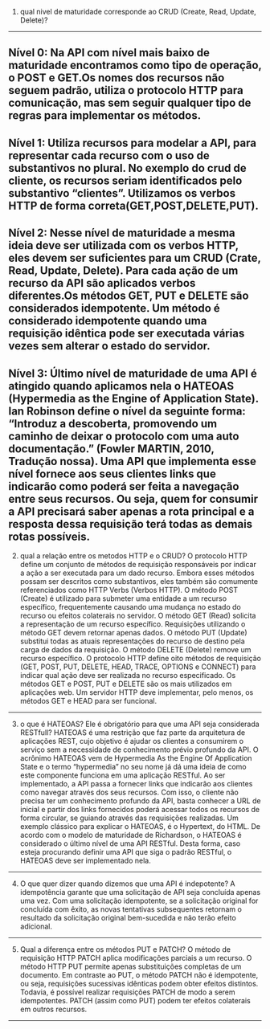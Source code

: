 1) qual nivel de maturidade corresponde ao CRUD (Create, Read, Update, Delete)?
----------------------------------------------------------------------------------------------------------------------------------------------------------
Nível 0:
Na API com nível mais baixo de maturidade encontramos como tipo de operação, o POST e GET.Os nomes dos recursos não seguem padrão, utiliza o protocolo HTTP para comunicação, mas sem seguir qualquer tipo de regras para implementar os métodos.
----------------------------------------------------------------------------------------------------------------------------------------------------------
Nível 1:
Utiliza recursos para modelar a API, para representar cada recurso com o uso de substantivos no plural. No exemplo do crud de cliente, os recursos seriam identificados pelo substantivo “clientes”. Utilizamos os verbos HTTP de forma correta(GET,POST,DELETE,PUT).
----------------------------------------------------------------------------------------------------------------------------------------------------------
Nível 2:
Nesse nível de maturidade a mesma ideia deve ser utilizada com os verbos HTTP, eles devem ser suficientes para um CRUD (Crate, Read, Update, Delete). Para cada ação de um recurso da API são aplicados verbos diferentes.Os métodos GET, PUT e DELETE são considerados idempotente. Um método é considerado idempotente quando uma requisição idêntica pode ser executada várias vezes sem alterar o estado do servidor.
----------------------------------------------------------------------------------------------------------------------------------------------------------
Nível 3:
Último nível de maturidade de uma API é atingido quando aplicamos nela o HATEOAS (Hypermedia as the Engine of Application State). Ian Robinson define o nível da seguinte forma: “Introduz a descoberta, promovendo um caminho de deixar o protocolo com uma auto documentação.” (Fowler MARTIN, 2010, Tradução nossa). Uma API que implementa esse nível fornece aos seus clientes links que indicarão como poderá ser feita a navegação entre seus recursos. Ou seja, quem for consumir a API precisará saber apenas a rota principal e a resposta dessa requisição terá todas as demais rotas possíveis.
----------------------------------------------------------------------------------------------------------------------------------------------------------
2) qual a relação entre os metodos HTTP e o CRUD?
O protocolo HTTP define um conjunto de métodos de requisição responsáveis por indicar a ação a ser executada para um dado recurso. Embora esses métodos possam ser descritos como substantivos, eles também são comumente referenciados como HTTP Verbs (Verbos HTTP).
O método POST (Create) é utilizado para submeter uma entidade a um recurso específico, frequentemente causando uma mudança no estado do recurso ou efeitos colaterais no servidor.
O método GET (Read) solicita a representação de um recurso específico. Requisições utilizando o método GET devem retornar apenas dados.
O método PUT (Update) substitui todas as atuais representações do recurso de destino pela carga de dados da requisição.
O método DELETE (Delete) remove um recurso específico.
O protocolo HTTP define oito métodos de requisição (GET, POST, PUT, DELETE, HEAD, TRACE, OPTIONS e CONNECT) para indicar qual ação deve ser realizada no recurso especificado.
Os métodos GET e POST, PUT e DELETE são os mais utilizados em aplicações web. Um servidor HTTP deve implementar, pelo menos, os métodos GET e HEAD para ser funcional.
----------------------------------------------------------------------------------------------------------------------------------------------------------
3) o que é HATEOAS? Ele é obrigatório para que uma API seja considerada RESTfull?
HATEOAS é uma restrição que faz parte da arquitetura de aplicações REST, cujo objetivo é ajudar os clientes a consumirem o serviço sem a necessidade de conhecimento prévio profundo da API.
O acrônimo HATEOAS vem de Hypermedia As the Engine Of Application State e o termo “hypermedia” no seu nome já dá uma ideia de como este componente funciona em uma aplicação RESTful. Ao ser implementado, a API passa a fornecer links que indicarão aos clientes como navegar através dos seus recursos.
Com isso, o cliente não precisa ter um conhecimento profundo da API, basta conhecer a URL de inicial e partir dos links fornecidos poderá acessar todos os recursos de forma circular, se guiando através das requisições realizadas.
Um exemplo clássico para explicar o HATEOAS, é o Hypertext, do HTML.
De acordo com o modelo de maturidade de Richardson, o HATEOAS é considerado o último nível de uma API RESTful. Desta forma, caso esteja procurando definir uma API que siga o padrão RESTful, o HATEOAS deve ser implementado nela.
----------------------------------------------------------------------------------------------------------------------------------------------------------
4) O que quer dizer quando dizemos que uma API é indepotente?
A idempotência garante que uma solicitação de API seja concluída apenas uma vez. Com uma solicitação idempotente, se a solicitação original for concluída com êxito, as novas tentativas subsequentes retornam o resultado da solicitação original bem-sucedida e não terão efeito adicional.
----------------------------------------------------------------------------------------------------------------------------------------------------------
5) Qual a diferença entre os métodos PUT e PATCH?
O método de requisição HTTP PATCH aplica modificações parciais a um recurso.
O método HTTP PUT permite apenas substituições completas de um documento. 
Em contraste ao PUT, o método PATCH não é idempotente, ou seja, requisições sucessivas idênticas podem obter efeitos distintos. 
Todavia, é possível realizar requisições PATCH de modo a serem idempotentes.
PATCH (assim como PUT) podem ter efeitos colaterais em outros recursos.
----------------------------------------------------------------------------------------------------------------------------------------------------------